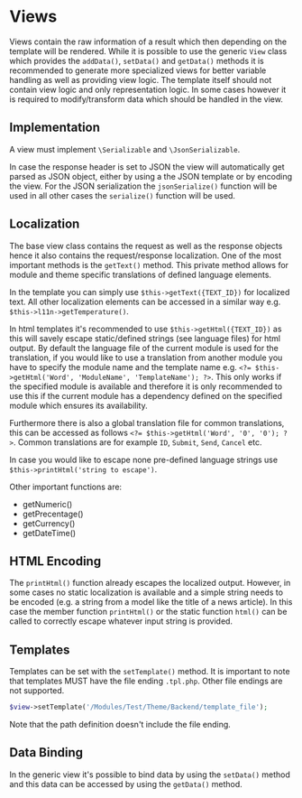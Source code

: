 # Views

Views contain the raw information of a result which then depending on the template will be rendered. While it is possible to use the generic `View` class which provides the `addData()`, `setData()` and `getData()` methods it is recommended to generate more specialized views for better variable handling as well as providing view logic. The template itself should not contain view logic and only representation logic. In some cases however it is required to modify/transform data which should be handled in the view.

## Implementation

A view must implement `\Serializable` and `\JsonSerializable`.

In case the response header is set to JSON the view will automatically get parsed as JSON object, either by using a the JSON template or by encoding the view. For the JSON serialization the `jsonSerialize()` function will be used in all other cases the `serialize()` function will be used.

## Localization

The base view class contains the request as well as the response objects hence it also contains the request/response localization. One of the most important methods is the `getText()` method. This private method allows for module and theme specific translations of defined language elements.

In the template you can simply use `$this->getText({TEXT_ID})` for localized text. All other localization elements can be accessed in a similar way e.g. `$this->l11n->getTemperature()`.

In html templates it's recommended to use `$this->getHtml({TEXT_ID})` as this will savely escape static/defined strings (see language files) for html output. By default the language file of the current module is used for the translation, if you would like to use a translation from another module you have to specify the module name and the template name e.g. `<?= $this->getHtml('Word', 'ModuleName', 'TemplateName'); ?>`. This only works if the specified module is available and therefore it is only recommended to use this if the current module has a dependency defined on the specified module which ensures its availability.

Furthermore there is also a global translation file for common translations, this can be accessed as follows `<?= $this->getHtml('Word', '0', '0'); ?>`. Common translations are for example `ID`, `Submit`, `Send`, `Cancel` etc.

In case you would like to escape none pre-defined language strings use `$this->printHtml('string to escape')`.

Other important functions are:

* getNumeric()
* getPrecentage()
* getCurrency()
* getDateTime()

## HTML Encoding

The `printHtml()` function already escapes the localized output. However, in some cases no static localization is available and a simple string needs to be encoded (e.g. a string from a model like the title of a news article). In this case the member function `printHtml()` or the static function `html()` can be called to correctly escape whatever input string is provided.

## Templates

Templates can be set with the `setTemplate()` method. It is important to note that templates MUST have the file ending `.tpl.php`. Other file endings are not supported.

```php
$view->setTemplate('/Modules/Test/Theme/Backend/template_file');
```

Note that the path definition doesn't include the file ending.

## Data Binding

In the generic view it's possible to bind data by using the `setData()` method and this data can be accessed by using the `getData()` method.
